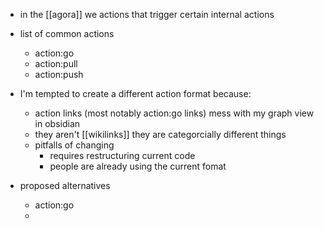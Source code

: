 - in the [[agora]] we actions that trigger certain internal actions
- list of common actions
	- action:go
	- action:pull
	- action:push
- I'm tempted to create a different action format because:
	- action links (most notably action:go links) mess with my graph view in obsidian
	- they aren't [[wikilinks]] they are categorcially different things
	- pitfalls of changing
		- requires restructuring current code
		- people are already using the current fomat
- proposed alternatives

	- action:go
	- 